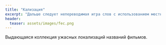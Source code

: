 ```yaml
---
title: "Кализация"
excerpt: "Дальше следует непереводимая игра слов с использованием местных идиоматических выражений"
header:
  teaser: assets/images/fec.png
---
```


Выдающаяся коллекция ужасных локализаций названий фильмов.
